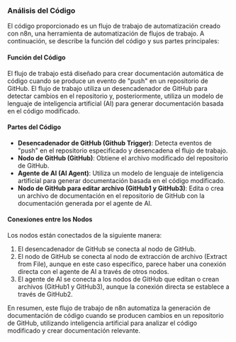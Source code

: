 ### Análisis del Código

El código proporcionado es un flujo de trabajo de automatización creado con n8n, una herramienta de automatización de flujos de trabajo. A continuación, se describe la función del código y sus partes principales:

#### Función del Código

El flujo de trabajo está diseñado para crear documentación automática de código cuando se produce un evento de "push" en un repositorio de GitHub. El flujo de trabajo utiliza un desencadenador de GitHub para detectar cambios en el repositorio y, posteriormente, utiliza un modelo de lenguaje de inteligencia artificial (AI) para generar documentación basada en el código modificado.

#### Partes del Código

*   **Desencadenador de GitHub (Github Trigger)**: Detecta eventos de "push" en el repositorio especificado y desencadena el flujo de trabajo.
*   **Nodo de GitHub (GitHub)**: Obtiene el archivo modificado del repositorio de GitHub.
*   **Agente de AI (AI Agent)**: Utiliza un modelo de lenguaje de inteligencia artificial para generar documentación basada en el código modificado.
*   **Nodo de GitHub para editar archivo (GitHub1 y GitHub3)**: Edita o crea un archivo de documentación en el repositorio de GitHub con la documentación generada por el agente de AI.

#### Conexiones entre los Nodos

Los nodos están conectados de la siguiente manera:

1.  El desencadenador de GitHub se conecta al nodo de GitHub.
2.  El nodo de GitHub se conecta al nodo de extracción de archivo (Extract from File), aunque en este caso específico, parece haber una conexión directa con el agente de AI a través de otros nodos.
3.  El agente de AI se conecta a los nodos de GitHub que editan o crean archivos (GitHub1 y GitHub3), aunque la conexión directa se establece a través de GitHub2.

En resumen, este flujo de trabajo de n8n automatiza la generación de documentación de código cuando se producen cambios en un repositorio de GitHub, utilizando inteligencia artificial para analizar el código modificado y crear documentación relevante.